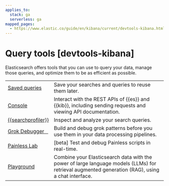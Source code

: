 ```yaml
---
applies_to:
  stack: ga
  serverless: ga
mapped_pages:
  - https://www.elastic.co/guide/en/kibana/current/devtools-kibana.html
---
```


# Query tools [devtools-kibana]

Elasticsearch offers tools that you can use to query your data, manage those queries, and optimize them to be as efficient as possible.

|     |     |
| --- | --- |
| [Saved queries](tools/saved-queries.md)  |  Save your searches and queries to reuse them later.   |
| [Console](tools/console.md) | Interact with the REST APIs of {{es}} and {{kib}}, including sending requests and viewing API documentation. |
| [{{searchprofiler}}](tools/search-profiler.md) | Inspect and analyze your search queries. |
| [Grok Debugger   ](tools/grok-debugger.md) | Build and debug grok patterns before you use them in your data processing pipelines. |
| [Painless Lab](../scripting/painless-lab.md) | [beta] Test and debug Painless scripts in real-time. |
| [Playground](tools/playground.md)   |  Combine your Elasticsearch data with the power of large language models (LLMs) for retrieval augmented generation (RAG), using a chat interface.   |





